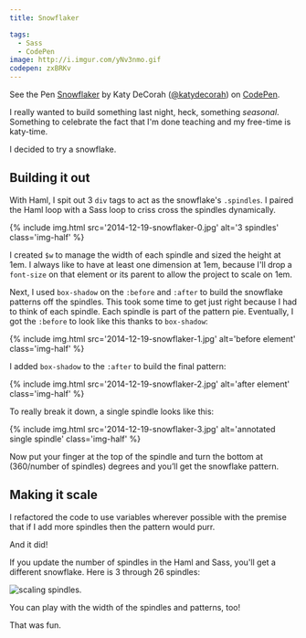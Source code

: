 ```yaml
---
title: Snowflaker

tags:
  - Sass
  - CodePen
image: http://i.imgur.com/yNv3nmo.gif
codepen: zxBRKv
---
```


<p data-height="350" data-theme-id="97" data-slug-hash="zxBRKv" data-default-tab="result" data-user="katydecorah" class='codepen'>See the Pen <a href='http://codepen.io/katydecorah/pen/zxBRKv/'>Snowflaker</a> by Katy DeCorah (<a href='http://codepen.io/katydecorah'>@katydecorah</a>) on <a href='http://codepen.io'>CodePen</a>.</p>

I really wanted to build something last night, heck, something _seasonal_. Something to celebrate the fact that I'm done teaching and my free-time is katy-time.

I decided to try a snowflake.

## Building it out

With Haml, I spit out 3 `div` tags to act as the snowflake's `.spindles`. I paired the Haml loop with a Sass loop to criss cross the spindles dynamically.

{% include img.html src='2014-12-19-snowflaker-0.jpg' alt='3 spindles' class='img-half' %}

I created `$w` to manage the width of each spindle and sized the height at 1em. I always like to have at least one dimension at 1em, because I'll drop a `font-size` on that element or its parent to allow the project to scale on 1em.

Next, I used `box-shadow` on the `:before` and `:after` to build the snowflake patterns off the spindles. This took some time to get just right because I had to think of each spindle. Each spindle is part of the pattern pie. Eventually, I got the `:before` to look like this thanks to `box-shadow`:

{% include img.html src='2014-12-19-snowflaker-1.jpg' alt='before element' class='img-half' %}

I added `box-shadow` to the `:after` to build the final pattern:

{% include img.html src='2014-12-19-snowflaker-2.jpg' alt='after element' class='img-half' %}

To really break it down, a single spindle looks like this:

{% include img.html src='2014-12-19-snowflaker-3.jpg' alt='annotated single spindle' class='img-half' %}

Now put your finger at the top of the spindle and turn the bottom at (360/number of spindles) degrees and you’ll get the snowflake pattern.

## Making it scale

I refactored the code to use variables wherever possible with the premise that if I add more spindles then the pattern would purr.

And it did!

If you update the number of spindles in the Haml and Sass, you'll get a different snowflake. Here is 3 through 26 spindles:

![scaling spindles.](http://i.imgur.com/yNv3nmo.gif)

You can play with the width of the spindles and patterns, too!

That was fun.
